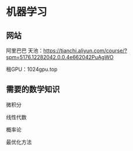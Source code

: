 # 机器学习

## 网站

阿里巴巴 天池：https://tianchi.aliyun.com/course/?spm=5176.12282042.0.0.4e662042PuAgWO

租GPU：1024gpu.top

## 需要的数学知识

微积分

线性代数

概率论

最优化方法
